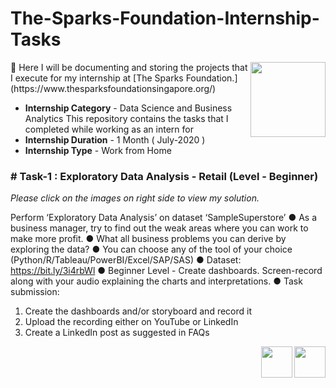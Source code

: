 # The-Sparks-Foundation-Internship-Tasks
<img align = right height = 120 width = 120 src = https://www.thesparksfoundationsingapore.org/images/logo_small.png>
📒 Here I will be documenting and storing the projects that I execute for my internship at [The Sparks Foundation.](https://www.thesparksfoundationsingapore.org/)

- **Internship Category** - Data Science and Business Analytics
This repository contains the tasks that I completed while working as an intern for 
- **Internship Duration** - 1 Month ( July-2020 )
- **Internship Type** - Work from Home

### # Task-1 : Exploratory Data Analysis - Retail (Level - Beginner)
_Please click on the images on right side to view my solution._

Perform ‘Exploratory Data Analysis’ on dataset ‘SampleSuperstore’
● As a business manager, try to find out the weak areas where you can
work to make more profit.
● What all business problems you can derive by exploring the data?
● You can choose any of the tool of your choice
(Python/R/Tableau/PowerBI/Excel/SAP/SAS)
● Dataset: https://bit.ly/3i4rbWl
● Beginner Level - Create dashboards. Screen-record along with your
audio explaining the charts and interpretations.
● Task submission:
1. Create the dashboards and/or storyboard and record it
2. Upload the recording either on YouTube or LinkedIn
3. Create a LinkedIn post as suggested in FAQs

[<img align = right height = 50 width = 50 src = https://cdn4.iconfinder.com/data/icons/social-media-and-logos-11/32/Logo_Youtube-512.png>](https://www.youtube.com/watch?v=8eSsy2VedBY&t=157s)
[<img align = right height = 50 width = 50 src = https://cdn4.iconfinder.com/data/icons/project-management-4-2/65/161-512.png>](https://github.com/vxhl/The-Sparks-Foundation-Internship-Tasks/blob/master/Task-1_Exploratory_Data_Analysis-Retail)